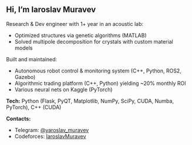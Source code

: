 ## Hi, I’m Iaroslav Muravev

Research & Dev engineer with 1+ year in an acoustic lab:  
- Optimized structures via genetic algorithms (MATLAB)  
- Solved multipole decomposition for crystals with custom material models  

Built and maintained:  
- Autonomous robot control & monitoring system (C++, Python, ROS2, Gazebo)  
- Algorithmic trading platform (C++, Python) yielding ~20% monthly ROI  
- Various neural nets on Kaggle (PyTorch)  

**Tech:** Python (Flask, PyQT, Matplotlib, NumPy, SciPy, CUDA, Numba, PyTorch), C++ (CUDA) 

**Contacts:**  
- Telegram: [@yaroslav_muravev](https://t.me/yaroslav_muravev)  
- Codeforces: [IaroslavMuravev](https://codeforces.com/profile/IaroslavMuravev)  
